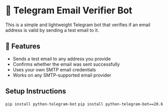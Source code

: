 # 📧 Telegram Email Verifier Bot

This is a simple and lightweight Telegram bot that verifies if an email address is valid by sending a test email to it.

## 🚀 Features

- Sends a test email to any address you provide
- Confirms whether the email was sent successfully
- Uses your own SMTP email credentials
- Works on any SMTP-supported email provider

## Setup Instructions
```pip install python-telegram-bot```
```pip install python-telegram-bot==20.6```
